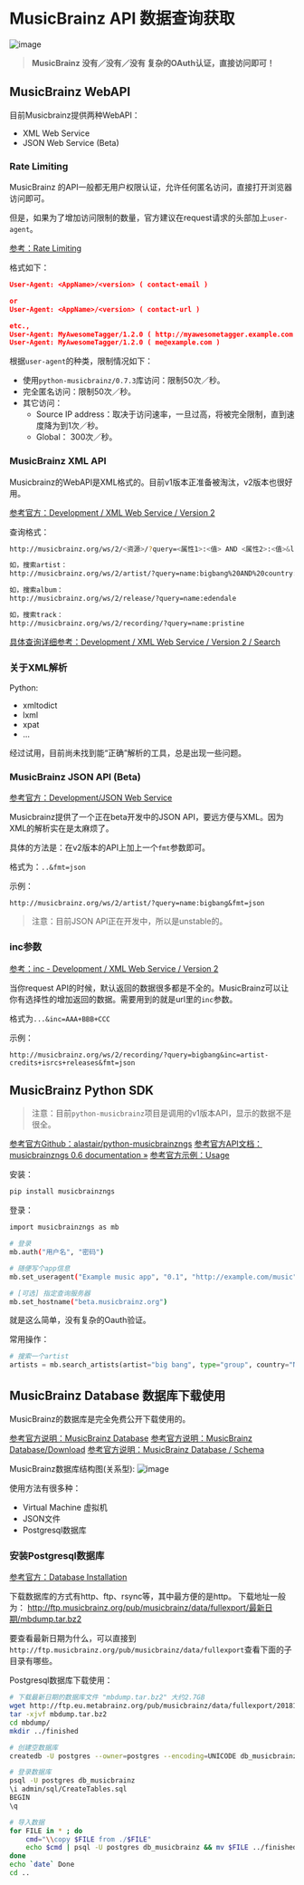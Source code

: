 # MusicBrainz API 数据查询获取

![image](https://user-images.githubusercontent.com/14041622/49683938-702adc00-fb07-11e8-9997-6cc62426bd20.png)

> **MusicBrainz 没有／没有／没有 复杂的OAuth认证，直接访问即可！**



## MusicBrainz WebAPI

目前Musicbrainz提供两种WebAPI：
- XML Web Service
- JSON Web Service (Beta)


### Rate Limiting

MusicBrainz 的API一般都无用户权限认证，允许任何匿名访问，直接打开浏览器访问即可。

但是，如果为了增加访问限制的数量，官方建议在request请求的头部加上`user-agent`。

[参考：Rate Limiting](https://musicbrainz.org/doc/XML_Web_Service/Rate_Limiting)

格式如下：
```json
User-Agent: <AppName>/<version> ( contact-email )

or 
User-Agent: <AppName>/<version> ( contact-url )

etc.,
User-Agent: MyAwesomeTagger/1.2.0 ( http://myawesometagger.example.com )
User-Agent: MyAwesomeTagger/1.2.0 ( me@example.com )
```

根据`user-agent`的种类，限制情况如下：
- 使用`python-musicbrainz/0.7.3`库访问：限制50次／秒。
- 完全匿名访问：限制50次／秒。
- 其它访问：
    - Source IP address：取决于访问速率，一旦过高，将被完全限制，直到速度降为到1次／秒。
    - Global： 300次／秒。



### MusicBrainz XML API

Musicbrainz的WebAPI是XML格式的。目前v1版本正准备被淘汰，v2版本也很好用。

[参考官方：Development / XML Web Service / Version 2](https://musicbrainz.org/doc/Development/XML_Web_Service/Version_2)

查询格式：
```sh
http://musicbrainz.org/ws/2/<资源>/?query=<属性1>:<值> AND <属性2>:<值>&limit=<显示数>

如，搜索artist：
http://musicbrainz.org/ws/2/artist/?query=name:bigbang%20AND%20country:NO&limit=10

如，搜索album：
http://musicbrainz.org/ws/2/release/?query=name:edendale

如，搜索track：
http://musicbrainz.org/ws/2/recording/?query=name:pristine
```

[具体查询详细参考：Development / XML Web Service / Version 2 / Search](https://musicbrainz.org/doc/Development/XML_Web_Service/Version_2/Search)


### 关于XML解析

Python:
- xmltodict
- lxml
- xpat
- ...

经过试用，目前尚未找到能“正确”解析的工具，总是出现一些问题。



### MusicBrainz JSON API (Beta)

[参考官方：Development/JSON Web Service](https://wiki.musicbrainz.org/Development/JSON_Web_Service)

Musicbrainz提供了一个正在beta开发中的JSON API，要远方便与XML。因为XML的解析实在是太麻烦了。

具体的方法是：在v2版本的API上加上一个`fmt`参数即可。

格式为：`..&fmt=json`

示例：
```
http://musicbrainz.org/ws/2/artist/?query=name:bigbang&fmt=json
```

> 注意：目前JSON API正在开发中，所以是unstable的。



### inc参数

[参考：inc - Development / XML Web Service / Version 2](https://musicbrainz.org/doc/Development/XML_Web_Service/Version_2#inc.3D_arguments_which_affect_subqueries)

当你request API的时候，默认返回的数据很多都是不全的。MusicBrainz可以让你有选择性的增加返回的数据。需要用到的就是url里的`inc`参数。

格式为`...&inc=AAA+BBB+CCC`

示例：
```
http://musicbrainz.org/ws/2/recording/?query=bigbang&inc=artist-credits+isrcs+releases&fmt=json
```



## MusicBrainz Python SDK

> 注意：目前`python-musicbrainz`项目是调用的v1版本API，显示的数据不是很全。

[参考官方Github：alastair/python-musicbrainzngs](https://github.com/alastair/python-musicbrainzngs)
[参考官方API文档：musicbrainzngs 0.6 documentation »](https://python-musicbrainzngs.readthedocs.io/en/v0.6/api/#getting-data)
[参考官方示例：Usage](https://python-musicbrainzngs.readthedocs.io/en/v0.6/usage/)

安装：
```sh
pip install musicbrainzngs
```

登录：
```sh
import musicbrainzngs as mb

# 登录
mb.auth("用户名", "密码")

# 随便写个app信息
mb.set_useragent("Example music app", "0.1", "http://example.com/music")

# [可选] 指定查询服务器
mb.set_hostname("beta.musicbrainz.org")
```

就是这么简单，没有复杂的Oauth验证。


常用操作：
```py
# 搜索一个artist
artists = mb.search_artists(artist="big bang", type="group", country="Norway")
```



## MusicBrainz Database 数据库下载使用

MusicBrainz的数据库是完全免费公开下载使用的。

[参考官方说明：MusicBrainz Database](https://musicbrainz.org/doc/MusicBrainz_Database)
[参考官方说明：MusicBrainz Database/Download](https://wiki.musicbrainz.org/MusicBrainz_Database/Download)
[参考官方说明：MusicBrainz Database / Schema](https://musicbrainz.org/doc/MusicBrainz_Database/Schema)


MusicBrainz数据库结构图(关系型):
![image](https://user-images.githubusercontent.com/14041622/49684367-1d085780-fb0e-11e8-8e5c-3e0928d902e1.png)


使用方法有很多种：
- Virtual Machine 虚拟机
- JSON文件
- Postgresql数据库


### 安装Postgresql数据库

[参考官方：Database Installation](https://wiki.musicbrainz.org/History:Database_Installation)

下载数据库的方式有http、ftp、rsync等，其中最方便的是http。
下载地址一般为：
http://ftp.musicbrainz.org/pub/musicbrainz/data/fullexport/最新日期/mbdump.tar.bz2

要查看最新日期为什么，可以直接到`http://ftp.musicbrainz.org/pub/musicbrainz/data/fullexport`查看下面的子目录有哪些。

Postgresql数据库下载使用：
```sh
# 下载最新日期的数据库文件 "mbdump.tar.bz2" 大约2.7GB
wget http://ftp.eu.metabrainz.org/pub/musicbrainz/data/fullexport/20181205-001547/mbdump.tar.bz2
tar -xjvf mbdump.tar.bz2
cd mbdump/
mkdir ../finished

# 创建空数据库
createdb -U postgres --owner=postgres --encoding=UNICODE db_musicbrainz

# 登录数据库
psql -U postgres db_musicbrainz
\i admin/sql/CreateTables.sql
BEGIN
\q

# 导入数据
for FILE in * ; do 
    cmd="\\copy $FILE from ./$FILE"
    echo $cmd | psql -U postgres db_musicbrainz && mv $FILE ../finished/
done 
echo `date` Done
cd ..
```